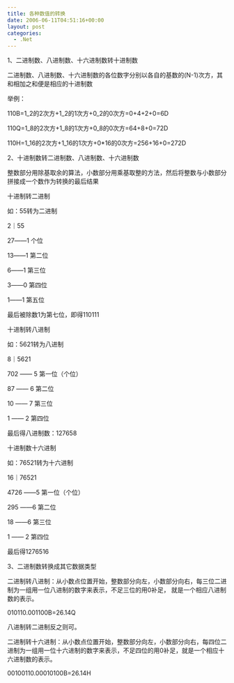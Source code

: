 ```yaml
---
title: 各种数值的转换
date: 2006-06-11T04:51:16+00:00
layout: post
categories:
  - .Net
---
```


1、二进制数、八进制数、十六进制数转十进制数

二进制数、八进制数、十六进制数的各位数字分别以各自的基数的(N-1)次方，其和相加之和便是相应的十进制数

举例：

110B=1_2的2次方+1_2的1次方+0_2的0次方=0+4+2+0=6D

110Q=1_8的2次方+1_8的1次方+0_8的0次方=64+8+0=72D

110H=1_16的2次方+1_16的1次方+0*16的0次方=256+16+0=272D

2、十进制数转二进制数、八进制数、十六进制数

整数部分用除基取余的算法，小数部分用乘基取整的方法，然后将整数与小数部分拼接成一个数作为转换的最后结果

十进制转二进制

如：55转为二进制

2｜55

27――1 个位

13――1 第二位

6――1 第三位

3――0 第四位

1――1 第五位

最后被除数1为第七位，即得110111

十进制转八进制

如：5621转为八进制

8｜5621

702 ―― 5 第一位（个位）

87 ―― 6 第二位

10 ―― 7 第三位

1 ―― 2 第四位

最后得八进制数：127658

十进制数十六进制

如：76521转为十六进制

16｜76521

4726 ――5 第一位（个位）

295 ――6 第二位

18 ――6 第三位

1 ―― 2 第四位

最后得1276516

3、二进制数转换成其它数据类型

二进制转八进制：从小数点位置开始，整数部分向左，小数部分向右，每三位二进制为一组用一位八进制的数字来表示，不足三位的用0补足， 就是一个相应八进制数的表示。

010110.001100B=26.14Q

八进制转二进制反之则可。

二进制转十六进制：从小数点位置开始，整数部分向左，小数部分向右，每四位二进制为一组用一位十六进制的数字来表示，不足四位的用0补足，就是一个相应十六进制数的表示。

00100110.00010100B=26.14H